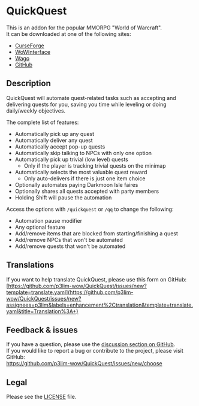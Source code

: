 # QuickQuest

This is an addon for the popular MMORPG "World of Warcraft".  
It can be downloaded at one of the following sites:

- [CurseForge](https://www.curseforge.com/wow/addons/quickquest)
- [WoWInterface](https://wowinterface.com/downloads/info20838)
- [Wago](https://addons.wago.io/addons/quickquest)
- [GitHub](https://github.com/p3lim-wow/QuickQuest/releases)

## Description

QuickQuest will automate quest-related tasks such as accepting and delivering quests for you, saving you time while leveling or doing daily/weekly objectives.

The complete list of features:

- Automatically pick up any quest
- Automatically deliver any quest
- Automatically accept pop-up quests
- Automatically skip talking to NPCs with only one option
- Automatically pick up trivial (low level) quests
	- Only if the player is tracking trivial quests on the minimap
- Automatically selects the most valuable quest reward
	- Only auto-delivers if there is just one item choice
- Optionally automates paying Darkmoon Isle faires
- Optionally shares all quests accepted with party members
- Holding Shift will pause the automation

Access the options with `/quickquest` or `/qq` to change the following:

- Automation pause modifier
- Any optional feature
- Add/remove items that are blocked from starting/finishing a quest
- Add/remove NPCs that won't be automated
- Add/remove quests that won't be automated

## Translations

If you want to help translate QuickQuest, please use this form on GitHub:  
[https://github.com/p3lim-wow/QuickQuest/issues/new?template=translate.yaml](https://github.com/p3lim-wow/QuickQuest/issues/new?assignees=p3lim&labels=enhancement%2Ctranslation&template=translate.yaml&title=Translation%3A+)

## Feedback & issues

If you have a question, please use the [discussion section on GitHub](https://github.com/p3lim-wow/QuickQuest/discussions).  
If you would like to report a bug or contribute to the project, please visit GitHub:  
<https://github.com/p3lim-wow/QuickQuest/issues/new/choose>

## Legal

Please see the [LICENSE](https//github.com/p3lim-wow/QuickQuest/blob/master/LICENSE.txt) file.
